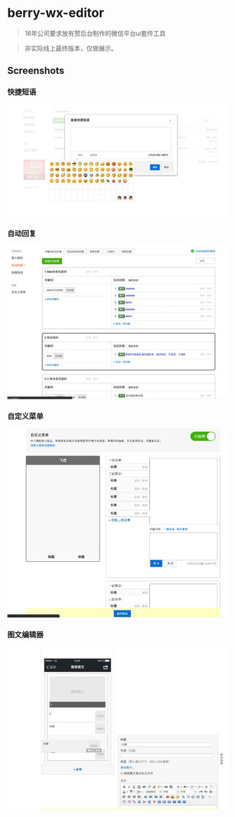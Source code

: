 # berry-wx-editor

> 16年公司要求放有赞后台制作的微信平台ui套件工具 [](https://www.bilibili.com/bangumi/media/md5058)

> 非实际线上最终版本，仅做展示。

## Screenshots

### 快捷短语

![](screenshots/1.png)

### 自动回复

![](screenshots/2.png)

### 自定义菜单

![](screenshots/3.png)

### 图文编辑器

![](screenshots/4.png)
